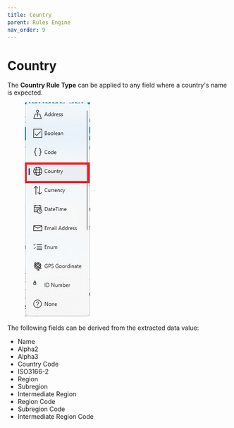 ```yaml
---
title: Country
parent: Rules Engine
nav_order: 9
---
```


# Country

The **Country Rule Type** can be applied to any field where a country's name is expected.

<figure><img src="../.gitbook/assets/image (7) (2) (1).png" alt=""><figcaption></figcaption></figure>

The following fields can be derived from the extracted data value:

* Name
* Alpha2
* Alpha3
* Country Code
* ISO3166-2
* Region
* Subregion
* Intermediate Region
* Region Code
* Subregion Code
* Intermediate Region Code
